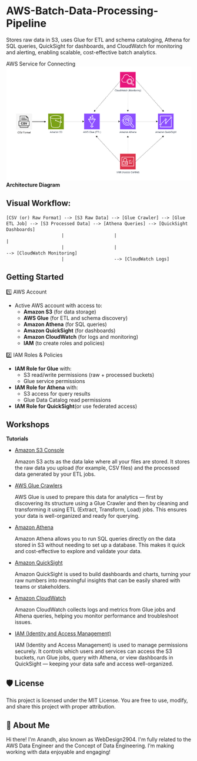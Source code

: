 # AWS-Batch-Data-Processing-Pipeline
Stores raw data in S3, uses Glue for ETL and schema cataloging, Athena for SQL queries, QuickSight for dashboards, and CloudWatch for monitoring and alerting, enabling scalable, cost-effective batch analytics.

AWS Service for Connecting ![Architecture Diagram](https://github.com/WedDesign2904/AWS-Batch-Data-Processing-Pipeline/raw/main/AWS%20Batch%20Processing%20Pipeline%20Architecture.png)  
**Architecture Diagram**


## Visual Workflow: 

```text
[CSV (or) Raw Format] --> [S3 Raw Data] --> [Glue Crawler] --> [Glue ETL Job] --> [S3 Processed Data] --> [Athena Queries] --> [QuickSight Dashboards]
                     |                   |                                  |
                     |                   |                                  --> [CloudWatch Monitoring]
                     |                   --> [CloudWatch Logs]
```

Getting Started
---

1️⃣ AWS Account

- Active AWS account with access to:
  - **Amazon S3** (for data storage)
  - **AWS Glue** (for ETL and schema discovery)
  - **Amazon Athena** (for SQL queries)
  - **Amazon QuickSight** (for dashboards)
  - **Amazon CloudWatch** (for logs and monitoring)
  - **IAM** (to create roles and policies)

2️⃣ IAM Roles & Policies  

- **IAM Role for Glue** with:
  - S3 read/write permissions (raw + processed buckets)
  - Glue service permissions  
- **IAM Role for Athena** with:
  - S3 access for query results  
  - Glue Data Catalog read permissions  
- **IAM Role for QuickSight**(or use federated access)

Workshops
---

**Tutorials**

- [Amazon S3 Console](https://docs.aws.amazon.com/AmazonS3/latest/userguide/GetStartedWithS3.html)

  Amazon S3 acts as the data lake where all your files are stored. It stores the raw data you upload (for example, CSV files) and the processed data generated by your ETL jobs.

- [AWS Glue Crawlers](https://docs.aws.amazon.com/glue/latest/dg/add-crawler.html)

  AWS Glue is used to prepare this data for analytics — first by discovering its structure using a Glue Crawler and then by cleaning and transforming it using ETL (Extract, Transform, Load) jobs. This ensures       your data is well-organized and ready for querying.

- [Amazon Athena](https://docs.aws.amazon.com/athena/latest/ug/using-athena-sql.html)

  Amazon Athena allows you to run SQL queries directly on the data stored in S3 without needing to set up a database. This makes it quick and cost-effective to explore and validate your data.

- [Amazon QuickSight](https://docs.aws.amazon.com/quicksight/latest/user/welcome.html)

  Amazon QuickSight is used to build dashboards and charts, turning your raw numbers into meaningful insights that can be easily shared with teams or stakeholders.

- [Amazon CloudWatch](https://docs.aws.amazon.com/AmazonCloudWatch/latest/monitoring/GettingSetup.html)

  Amazon CloudWatch collects logs and metrics from Glue jobs and Athena queries, helping you monitor performance and troubleshoot issues.

- [IAM (Identity and Access Management)](https://docs.aws.amazon.com/IAM/latest/UserGuide/getting-started.html)

  IAM (Identity and Access Management) is used to manage permissions securely. It controls which users and services can access the S3 buckets, run Glue jobs, query with Athena, or view dashboards in QuickSight —    keeping your data safe and access well-organized.

🛡️ License
----

This project is licensed under the MIT License. You are free to use, modify, and share this project with proper attribution.

🌟 About Me
---

Hi there! I'm Anandh, also known as WebDesign2904. I'm fully related to the AWS Data Engineer and  the Concept of Data Engineering. I’m making working with data enjoyable and engaging!

